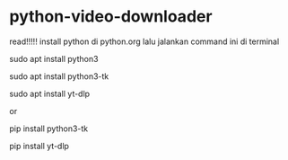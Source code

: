 # python-video-downloader
read!!!!!
install python di python.org
lalu jalankan command ini di terminal

sudo apt install python3

sudo apt install python3-tk

sudo apt install yt-dlp

or 

pip install python3-tk

pip install yt-dlp
